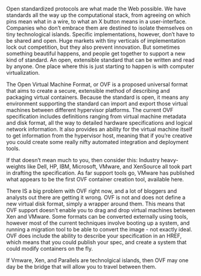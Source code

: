 Open standardized protocols are what made the Web possible. We have standards
all the way up the computational stack, from agreeing on which pins mean what in
a wire, to what an X button means in a user-interface. Companies who don’t
embrace them are destined to isolate themselves on tiny technological islands.
Specific implementations, however, don’t have to be shared and open. Huge
markets with tiny verticals of implementation lock out competition, but they
also prevent innovation. But sometimes something beautiful happens, and people
get together to support a new kind of standard. An open, extensible standard
that can be written and read by anyone. One place where this is just starting to
happen is with computer virtualization.

The Open Virtual Machine Format, or OVF is a proposed universal format that aims
to create a secure, extensible method of describing and packaging virtual
containers. Because the standard is open, it means any environment supporting
the standard can import and export those virtual machines between different
hypervisor platforms. The current OVF specification includes definitions ranging
from virtual machine metadata and disk format, all the way to detailed hardware
specifications and logical network information. It also provides an ability for
the virtual machine itself to get information from the hypervisor host, meaning
that if you’re creative you could create some really nifty automated integration
and deployment tools.

If that doesn’t mean much to you, then consider this: Industry heavy-weights
like Dell, HP, IBM, Microsoft, VMware, and XenSource all took part in drafting
the specification. As far support tools go, VMware has published what appears to
be the first OVF container creation tool, available here.

There IS a big problem with OVF right now, and a lot of bloggers and analysts
out there are getting it wrong. OVF is not and does not define a new virtual
disk format, simply a wrapper around them. This means that OVF support doesn’t
enable you to drag and drop virtual machines between Xen and VMware. Some
formats can be converted externally using tools, however most of the current
techniques involve booting up a system, and running a migration tool to be able
to convert the image - not exactly ideal. OVF does include the ability to
describe your specification in an HREF, which means that you could publish your
spec, and create a system that could modify containers on the fly.

If Vmware, Xen, and Parallels are technolgical islands, then OVF may one day be
the bridge that will allow you to travel between them.

